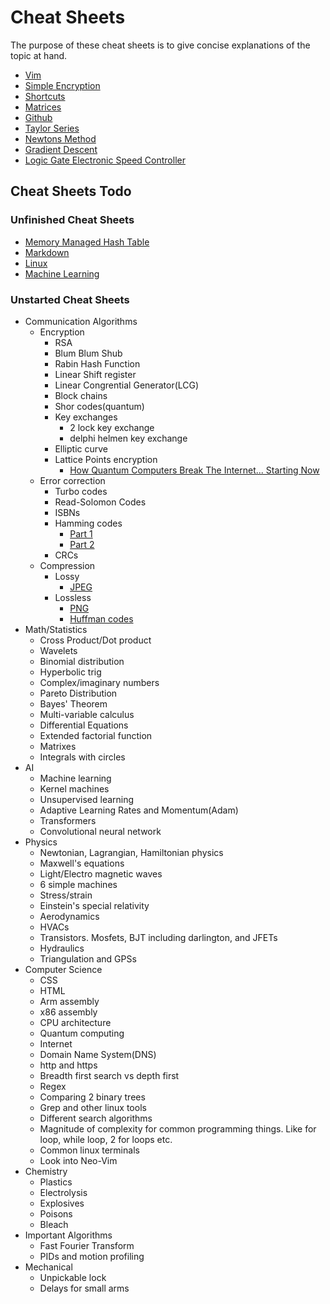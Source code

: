 # Cheat Sheets
The purpose of these cheat sheets is to give concise explanations of the topic at hand.
- [Vim](./vim.md) 
- [Simple Encryption](./simple_encryption.md) 
- [Shortcuts](./shortcuts.md)
- [Matrices](./matrices.md)
- [Github](./github.md)
- [Taylor Series](./Taylor_Series/taylor_series.md)
- [Newtons Method](./Newtons_Method/newtons_method.md)
- [Gradient Descent](./Machine_Learning/Gradient_Descent/gradient_descent.md)
- [Logic Gate Electronic Speed Controller](./Logic_Gate_Electronic_Speed_Controller/logic_gate_electronic_speed_controller.md)

## Cheat Sheets Todo

### Unfinished Cheat Sheets
- [Memory Managed Hash Table](./memory_managed_hash_table.md)
- [Markdown](./markdown.md)
- [Linux](./linux.md)
- [Machine Learning](./Machine_Learning/machine_learning.md)

### Unstarted Cheat Sheets

- Communication Algorithms
    - Encryption
        - RSA
        - Blum Blum Shub
        - Rabin Hash Function
        - Linear Shift register
        - Linear Congrential Generator(LCG)
        - Block chains
        - Shor codes(quantum)
        - Key exchanges
            - 2 lock key exchange
            - delphi helmen key exchange
        - Elliptic curve 
        - Lattice Points encryption
            - [How Quantum Computers Break The Internet... Starting Now](https://www.youtube.com/watch?v=-UrdExQW0cs)
    - Error correction
        - Turbo codes
        - Read-Solomon Codes
        - ISBNs
        - Hamming codes
			- [Part 1](https://www.youtube.com/watch?v=X8jsijhllIA)
			- [Part 2](https://www.youtube.com/watch?v=b3NxrZOu_CE)
        - CRCs
    - Compression
		- Lossy
			- [JPEG](https://www.youtube.com/watch?v=0me3guauqOU)
		- Lossless
			- [PNG](https://www.youtube.com/watch?v=EFUYNoFRHQI)
			- [Huffman codes](https://www.youtube.com/watch?v=B3y0RsVCyrw)
- Math/Statistics
    - Cross Product/Dot product
    - Wavelets
    - Binomial distribution
    - Hyperbolic trig
    - Complex/imaginary numbers
    - Pareto Distribution
    - Bayes' Theorem
    - Multi-variable calculus
    - Differential Equations
    - Extended factorial function
    - Matrixes
    - Integrals with circles
- AI
    - Machine learning
    - Kernel machines
    - Unsupervised learning
    - Adaptive Learning Rates and Momentum(Adam)
    - Transformers
    - Convolutional neural network
- Physics
    - Newtonian, Lagrangian, Hamiltonian physics
    - Maxwell's equations
    - Light/Electro magnetic waves
    - 6 simple machines
    - Stress/strain
    - Einstein's special relativity
    - Aerodynamics
    - HVACs
    - Transistors. Mosfets, BJT including darlington, and JFETs
    - Hydraulics
    - Triangulation and GPSs
- Computer Science
    - CSS
    - HTML
    - Arm assembly
    - x86 assembly
    - CPU architecture
    - Quantum computing
    - Internet
    - Domain Name System(DNS)
    - http and https
    - Breadth first search vs depth first
    - Regex
    - Comparing 2 binary trees
    - Grep and other linux tools
    - Different search algorithms
    - Magnitude of complexity for common programming things. Like for loop, while loop, 2 for loops etc.
    - Common linux terminals
    - Look into Neo-Vim
- Chemistry
    - Plastics
    - Electrolysis
    - Explosives
    - Poisons
    - Bleach
- Important Algorithms
    - Fast Fourier Transform
    - PIDs and motion profiling
- Mechanical
    - Unpickable lock
    - Delays for small arms
